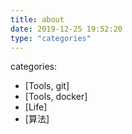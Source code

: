 ```yaml
---
title: about
date: 2019-12-25 19:52:20
type: "categories"
---
```


categories:
- [Tools, git]
- [Tools, docker]
- [Life]
- [算法]